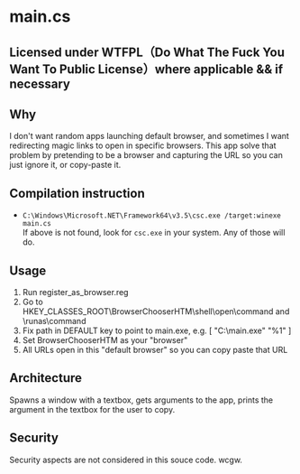 # main.cs

## Licensed under WTFPL（Do What The Fuck You Want To Public License）where applicable && if necessary

## Why
I don't want random apps launching default browser, and sometimes I want redirecting magic links to open in specific browsers.
This app solve that problem by pretending to be a browser and capturing the URL so you can just ignore it, or copy-paste it.

## Compilation instruction
- `C:\Windows\Microsoft.NET\Framework64\v3.5\csc.exe /target:winexe main.cs`  
If above is not found, look for `csc.exe` in your system. Any of those will do.

## Usage
1. Run register_as_browser.reg 
1. Go to HKEY_CLASSES_ROOT\BrowserChooserHTM\shell\open\command and \runas\command
1. Fix path in DEFAULT key to point to main.exe, e.g. [ "C:\main.exe" "%1" ]
1. Set BrowserChooserHTM as your "browser"
1. All URLs open in this "default browser" so you can copy paste that URL

## Architecture
Spawns a window with a textbox, gets arguments to the app, prints the argument in the textbox for the user to copy.

## Security
Security aspects are not considered in this souce code. wcgw. 
